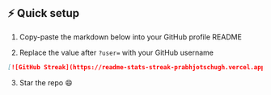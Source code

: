 ## ⚡ Quick setup

1. Copy-paste the markdown below into your GitHub profile README

2. Replace the value after `?user=` with your GitHub username

```md
[![GitHub Streak](https://readme-stats-streak-prabhjotschugh.vercel.app?user=prabhjotschugh)](https://git.io/streak-stats)
```

3. Star the repo 😄
